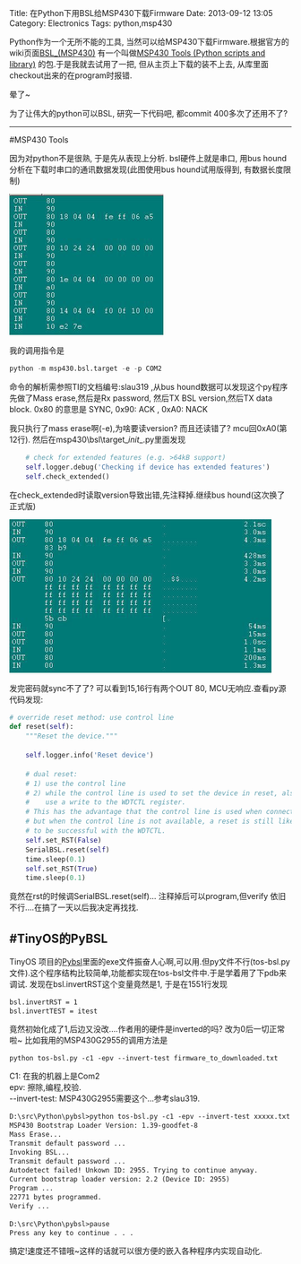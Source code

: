Title: 在Python下用BSL给MSP430下载Firmware
Date: 2013-09-12 13:05
Category: Electronics
Tags: python,msp430


Python作为一个无所不能的工具, 当然可以给MSP430下载Firmware.根据官方的wiki页面[BSL_(MSP430)](http://processors.wiki.ti.com/index.php/BSL_(MSP430))
有一个叫做[MSP430 Tools (Python scripts and library)](http://pythonhosted.org/python-msp430-tools/) 的包.于是我就去试用了一把, 但从主页上下载的装不上去, 从库里面checkout出来的在program时报错.

晕了~

为了让伟大的python可以BSL, 研究一下代码吧, 都commit 400多次了还用不了?

---
#MSP430 Tools

因为对python不是很熟, 于是先从表现上分析. bsl硬件上就是串口, 用bus hound 分析在下载时串口的通讯数据发现(此图使用bus hound试用版得到, 有数据长度限制)

![bus hound 图1](../images/zai-pythonxia-yong-bslgei-msp430xia-zai-firmware/1.jpg)

我的调用指令是

```python
python -m msp430.bsl.target -e -p COM2
```

命令的解析需参照TI的文档编号:slau319 ,从bus hound数据可以发现这个py程序先做了Mass erase,然后是Rx password, 然后TX BSL version,然后TX data block.
0x80 的意思是 SYNC, 0x90: ACK , 0xA0: NACK

我只执行了mass erase啊(-e),为啥要读version? 而且还读错了? mcu回0xA0(第12行).
然后在msp430\bsl\target\__init__.py里面发现

```python
	# check for extended features (e.g. >64kB support)
	self.logger.debug('Checking if device has extended features')
	self.check_extended()
```

在check_extended时读取version导致出错,先注释掉.继续bus hound(这次换了正式版)

![bus hound 2](../images/zai-pythonxia-yong-bslgei-msp430xia-zai-firmware/2.jpg)

发完密码就sync不了了? 可以看到15,16行有两个OUT 80, MCU无响应.查看py源代码发现:

```python
# override reset method: use control line
def reset(self):
    """Reset the device."""

    self.logger.info('Reset device')

    # dual reset:
    # 1) use the control line
    # 2) while the control line is used to set the device in reset, also
    #    use a write to the WDTCTL register.
    # This has the advantage that the control line is used when connected
    # but when the control line is not available, a reset is still likely
    # to be successful with the WDTCTL.
    self.set_RST(False)
    SerialBSL.reset(self)
    time.sleep(0.1)
    self.set_RST(True)
    time.sleep(0.1)
```

竟然在rst的时候调SerialBSL.reset(self)...
注释掉后可以program,但verify 依旧不行....在搞了一天以后我决定再找找.

#TinyOS的PyBSL
----

TinyOS 项目的[Pybsl](https://github.com/tinyos/tinyos-main/tree/master/tools/platforms/msp430/pybsl)里面的exe文件振奋人心啊,可以用.但py文件不行(tos-bsl.py文件).这个程序结构比较简单,功能都实现在tos-bsl文件中.于是学着用了下pdb来调试.
发现在bsl.invertRST这个变量竟然是1, 于是在1551行发现

```
bsl.invertRST = 1
bsl.invertTEST = itest
```

竟然初始化成了1,后边又没改....作者用的硬件是inverted的吗? 改为0后一切正常啦~ 比如我用的MSP430G2955的调用方法是

```
python tos-bsl.py -c1 -epv --invert-test firmware_to_downloaded.txt
```

C1: 在我的机器上是Com2  
epv: 擦除,编程,校验.    
--invert-test: MSP430G2955需要这个...参考slau319.

```
D:\src\Python\pybsl>python tos-bsl.py -c1 -epv --invert-test xxxxx.txt
MSP430 Bootstrap Loader Version: 1.39-goodfet-8
Mass Erase...
Transmit default password ...
Invoking BSL...
Transmit default password ...
Autodetect failed! Unkown ID: 2955. Trying to continue anyway.
Current bootstrap loader version: 2.2 (Device ID: 2955)
Program ...
22771 bytes programmed.
Verify ...

D:\src\Python\pybsl>pause
Press any key to continue . . .
```

搞定!速度还不错哦~这样的话就可以很方便的嵌入各种程序内实现自动化.
